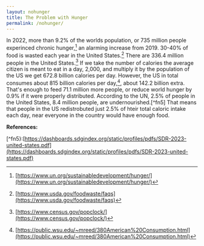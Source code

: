 ```yaml
---
layout: nohunger
title: The Problem with Hunger
permalink: /nohunger/
---
```


In 2022, more than 9.2% of the worlds population, or 735 million people experinced chronic hunger,[^fn1] an alarming increase from 2019. 30-40% of food is wasted each year in the United States.[^fn2] There are 336.4 million people in the United States.[^fn3] If we take the number of calories the average citizen is meant to eat in a day, 2,000, and multiply it by the population of the US we get 672.8 billion calories per day. However, the US in total consumes about 815 billion calories per day,[^fn4], about 142.2 billion extra. That's enough to feed 71.1 million more people, or reduce world hunger by 0.9% if it were properly distributed. According to the UN, 2.5% of people in the United States, 8.4 million people, are undernourished.[^fn5] That means that people in the US redistrobuted just 2.5% of hteir total caloric intake each day, near everyone in the country would have enough food. 

**References:**

[^fn1]:[https://www.un.org/sustainabledevelopment/hunger/](https://www.un.org/sustainabledevelopment/hunger/)

[^fn2]:[https://www.usda.gov/foodwaste/faqs](https://www.usda.gov/foodwaste/faqs)

[^fn3]:[https://www.census.gov/popclock/](https://www.census.gov/popclock/)

[^fn4]:[https://public.wsu.edu/~mreed/380American%20Consumption.html](https://public.wsu.edu/~mreed/380American%20Consumption.html)

[^fn5}:[https://dashboards.sdgindex.org/static/profiles/pdfs/SDR-2023-united-states.pdf](https://dashboards.sdgindex.org/static/profiles/pdfs/SDR-2023-united-states.pdf)
